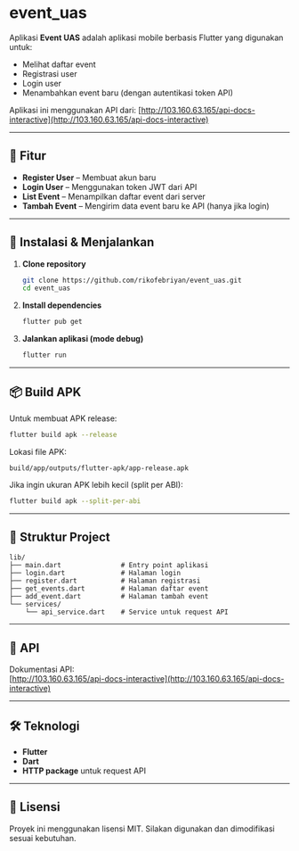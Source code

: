 # event_uas

Aplikasi **Event UAS** adalah aplikasi mobile berbasis Flutter yang digunakan untuk:
- Melihat daftar event
- Registrasi user
- Login user
- Menambahkan event baru (dengan autentikasi token API)

Aplikasi ini menggunakan API dari: [http://103.160.63.165/api-docs-interactive](http://103.160.63.165/api-docs-interactive)

---

## 📌 Fitur
- **Register User** – Membuat akun baru
- **Login User** – Menggunakan token JWT dari API
- **List Event** – Menampilkan daftar event dari server
- **Tambah Event** – Mengirim data event baru ke API (hanya jika login)

---

## 🚀 Instalasi & Menjalankan
1. **Clone repository**
   ```bash
   git clone https://github.com/rikofebriyan/event_uas.git
   cd event_uas
   ```

2. **Install dependencies**
   ```bash
   flutter pub get
   ```

3. **Jalankan aplikasi (mode debug)**
   ```bash
   flutter run
   ```

---

## 📦 Build APK
Untuk membuat APK release:
```bash
flutter build apk --release
```

Lokasi file APK:
```
build/app/outputs/flutter-apk/app-release.apk
```

Jika ingin ukuran APK lebih kecil (split per ABI):
```bash
flutter build apk --split-per-abi
```

---

## 📂 Struktur Project
```
lib/
├── main.dart               # Entry point aplikasi
├── login.dart              # Halaman login
├── register.dart           # Halaman registrasi
├── get_events.dart         # Halaman daftar event
├── add_event.dart          # Halaman tambah event
└── services/
    └── api_service.dart    # Service untuk request API
```

---

## 🔗 API
Dokumentasi API:  
[http://103.160.63.165/api-docs-interactive](http://103.160.63.165/api-docs-interactive)

---

## 🛠️ Teknologi
- **Flutter**
- **Dart**
- **HTTP package** untuk request API

---

## 📜 Lisensi
Proyek ini menggunakan lisensi MIT. Silakan digunakan dan dimodifikasi sesuai kebutuhan.
